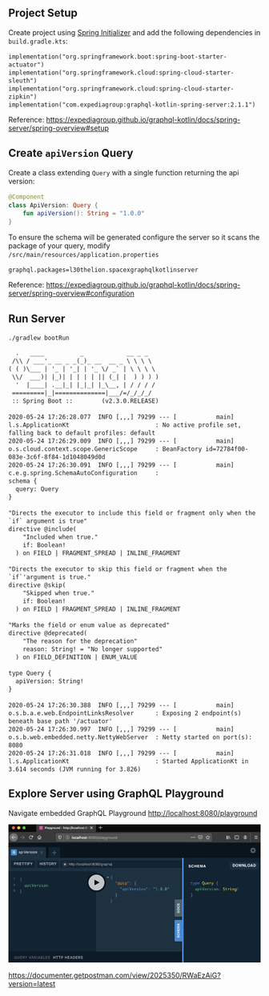 ## Project Setup
Create project using [Spring Initializer](https://start.spring.io/#!type=gradle-project&language=kotlin&platformVersion=2.3.0.RELEASE&packaging=jar&jvmVersion=11&groupId=com.example&artifactId=demo&name=demo&description=Demo%20project%20for%20Spring%20Boot&packageName=com.example.demo&dependencies=actuator,cloud-starter-sleuth,cloud-starter-zipkin)
and add the following dependencies in `build.gradle.kts`:

```
implementation("org.springframework.boot:spring-boot-starter-actuator")
implementation("org.springframework.cloud:spring-cloud-starter-sleuth")
implementation("org.springframework.cloud:spring-cloud-starter-zipkin")
implementation("com.expediagroup:graphql-kotlin-spring-server:2.1.1")
```
Reference: https://expediagroup.github.io/graphql-kotlin/docs/spring-server/spring-overview#setup

## Create `apiVersion` Query
 
Create a class extending `Query` with a single function returning the api version:

```kotlin
@Component
class ApiVersion: Query {
    fun apiVersion(): String = "1.0.0"
}
```
To ensure the schema will be generated configure the server so it scans the package of your query, modify `/src/main/resources/application.properties`
```properties
graphql.packages=l30thelion.spacexgraphqlkotlinserver
```
Reference: https://expediagroup.github.io/graphql-kotlin/docs/spring-server/spring-overview#configuration

## Run Server
```shell script
./gradlew bootRun
```
```
  .   ____          _            __ _ _
 /\\ / ___'_ __ _ _(_)_ __  __ _ \ \ \ \
( ( )\___ | '_ | '_| | '_ \/ _` | \ \ \ \
 \\/  ___)| |_)| | | | | || (_| |  ) ) ) )
  '  |____| .__|_| |_|_| |_\__, | / / / /
 =========|_|==============|___/=/_/_/_/
 :: Spring Boot ::        (v2.3.0.RELEASE)

2020-05-24 17:26:28.077  INFO [,,,] 79299 --- [           main] l.s.ApplicationKt                        : No active profile set, falling back to default profiles: default
2020-05-24 17:26:29.009  INFO [,,,] 79299 --- [           main] o.s.cloud.context.scope.GenericScope     : BeanFactory id=72784f00-083e-3c6f-8f84-1d1048049d0d
2020-05-24 17:26:30.091  INFO [,,,] 79299 --- [           main] c.e.g.spring.SchemaAutoConfiguration     : 
schema {
  query: Query
}

"Directs the executor to include this field or fragment only when the `if` argument is true"
directive @include(
    "Included when true."
    if: Boolean!
  ) on FIELD | FRAGMENT_SPREAD | INLINE_FRAGMENT

"Directs the executor to skip this field or fragment when the `if`'argument is true."
directive @skip(
    "Skipped when true."
    if: Boolean!
  ) on FIELD | FRAGMENT_SPREAD | INLINE_FRAGMENT

"Marks the field or enum value as deprecated"
directive @deprecated(
    "The reason for the deprecation"
    reason: String! = "No longer supported"
  ) on FIELD_DEFINITION | ENUM_VALUE

type Query {
  apiVersion: String!
}

2020-05-24 17:26:30.388  INFO [,,,] 79299 --- [           main] o.s.b.a.e.web.EndpointLinksResolver      : Exposing 2 endpoint(s) beneath base path '/actuator'
2020-05-24 17:26:30.997  INFO [,,,] 79299 --- [           main] o.s.b.web.embedded.netty.NettyWebServer  : Netty started on port(s): 8080
2020-05-24 17:26:31.018  INFO [,,,] 79299 --- [           main] l.s.ApplicationKt                        : Started ApplicationKt in 3.614 seconds (JVM running for 3.826)

```

## Explore Server using GraphQL Playground
Navigate embedded GraphQL Playground [http://localhost:8080/playground](http://localhost:8080/playground)

![alt text](docs/playground-1.png "Logo Title Text 1")







https://documenter.getpostman.com/view/2025350/RWaEzAiG?version=latest
